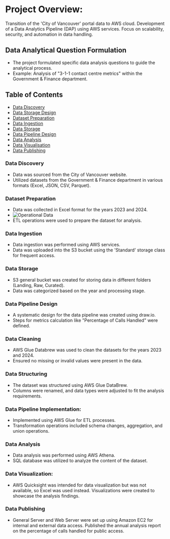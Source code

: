 # Project Overview: 
Transition of the 'City of Vancouver' portal data to AWS cloud.
Development of a Data Analytics Pipeline (DAP) using AWS services.
Focus on scalability, security, and automation in data handling.

## Data Analytical Question Formulation
 - The project formulated specific data analysis questions to guide the analytical process.
 - Example: Analysis of "3-1-1 contact centre metrics" within the Government & Finance department.

## Table of Contents
 - [Data Discovery](#data-discovery)
 - [Data Storage Design](#data-storage-design)
 - [Dataset Preparation](#dataset-preparation)
 - [Data Ingestion](#data-ingestion)
 - [Data Storage](#data-storage)
 - [Data Pipeline Design](#data-pipeline-design)
 - [Data Analysis](#data-analysis)
 - [Data Visualisation](#data-visualisation)
 - [Data Publishing](#data-publishing) 
   
### Data Discovery
 - Data was sourced from the City of Vancouver website.
 - Utilized datasets from the Government & Finance department in various formats (Excel, JSON, CSV, Parquet).

### Dataset Preparation
 - Data was collected in Excel format for the years 2023 and 2024.
 - ![Operational Data](https://github.com/VivekCodeCrafter/AWS-Cloud-Project/blob/d616dafead405bcac2530afaa6d3f99090684b99/Images/image.png)
 - ETL operations were used to prepare the dataset for analysis.

### Data Ingestion
 - Data ingestion was performed using AWS services.
 - Data was uploaded into the S3 bucket using the 'Standard' storage class for frequent access.

### Data Storage
 - S3 general bucket was created for storing data in different folders (Landing, Raw, Curated).
 - Data was categorized based on the year and processing stage.

### Data Pipeline Design
 - A systematic design for the data pipeline was created using draw.io.
 - Steps for metrics calculation like "Percentage of Calls Handled" were defined.

### Data Cleaning
 - AWS Glue Databrew was used to clean the datasets for the years 2023 and 2024.
 - Ensured no missing or invalid values were present in the data.

### Data Structuring
 - The dataset was structured using AWS Glue DataBrew.
 - Columns were renamed, and data types were adjusted to fit the analysis requirements.

### Data Pipeline Implementation:
 - Implemented using AWS Glue for ETL processes.
 - Transformation operations included schema changes, aggregation, and union operations.

### Data Analysis
 - Data analysis was performed using AWS Athena.
 - SQL database was utilized to analyze the content of the dataset.

### Data Visualization:
 - AWS Quicksight was intended for data visualization but was not available, so Excel was used instead.
Visualizations were created to showcase the analysis findings.

### Data Publishing
 - General Server and Web Server were set up using Amazon EC2 for internal and external data access.
Published the annual analysis report on the percentage of calls handled for public access.
